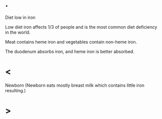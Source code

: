 # .

Diet low in iron

Low diet iron affects 1/3 of people and is the most common diet deficiency in the world.

Meat contains heme iron and vegetables contain non-heme iron.

The duodenum absorbs iron, and heme iron is better absorbed.

# <

Newborn (Newborn eats mostly breast milk which contains little iron resulting.)

# >
